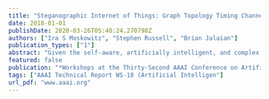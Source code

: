 ```yaml
---
title: "Steganographic Internet of Things: Graph Topology Timing Channels"
date: 2018-01-01
publishDate: 2020-03-26T05:40:24.270798Z
authors: ["Ira S Moskowitz", "Stephen Russell", "Brian Jalaian"]
publication_types: ["1"]
abstract: "Given the self-aware, artificially intelligent, and complex system-of-systems nature of the Internet of Things (IoT), un-intended behavior will manifest itself in many forms. In this paper, we illustrate a method for steganographic messaging that can exploit IoT side channels and be resilient to the heterogeneous communications and application protocols that exist in the IoT. We show that IoT side channels are susceptible to network steganography. Moreover, it is possible to create a data-in-motion steganographic method without network protocol modifications and mathematically bound the channel capacity."
featured: false
publication: "*Workshops at the Thirty-Second AAAI Conference on Artificial Intelligence*"
tags: ["AAAI Technical Report WS-18 (Artificial Intelligen"]
url_pdf: "www.aaai.org"
---
```


